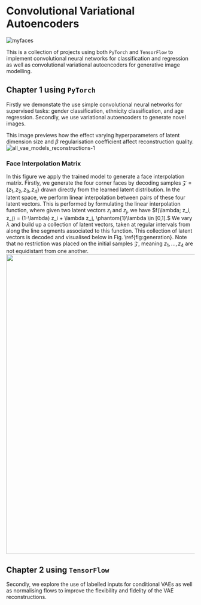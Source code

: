 # Convolutional Variational Autoencoders

![myfaces](https://user-images.githubusercontent.com/79708390/229932467-587beba8-9e70-40dc-a48f-2f1135778927.png)

This is a collection of projects using both `PyTorch` and `TensorFlow` to implement convolutional neural networks for classification and regression as well as convolutional variational autoencoders for generative image modelling.

## Chapter 1 using `PyTorch`

Firstly we demonstate the use simple convolutional neural networks for supervised tasks: gender classification, ethnicity classification, and age regression. Secondly, we use variational autoencoders to generate novel images.

This image previews how the effect varying hyperparameters of latent dimension size and $\beta$ regularisation coefficient affect reconstruction quality.
![all_vae_models_reconstructions-1](https://user-images.githubusercontent.com/79708390/229934163-b6b4dfa9-c1e5-4214-9976-c6f49f9e4cd5.png)

### Face Interpolation Matrix
In this figure we apply the trained model to generate a face interpolation matrix. Firstly, we generate the four corner faces by decoding samples $\mathcal{Z} = \{z_1, z_2, z_3, z_4\}$ drawn directly from the learned latent distribution. In the latent space, we perform linear interpolation between pairs of these four latent vectors. This is performed  by formulating the linear interpolation function, where given two latent vectors $z_i$ and $z_j$, we have $f(\lambda; z_i, z_j) = (1-\lambda) z_i + \lambda z_j, \phantom{1}\lambda \in [0,1].$ We vary $\lambda$ and build up a collection of latent vectors, taken at regular intervals from along the line segments associated to this function. This collection of latent vectors is decoded and visualised below in Fig. \ref{fig:generation}. Note that no restriction was placed on the initial samples $\mathcal{Z}$, meaning $z_1, ..., z_4$ are not equidistant from one another.
<img src="https://user-images.githubusercontent.com/79708390/229935641-4c33c68b-b5ab-463c-985a-00e05b75573c.png" height=800, width=800>


## Chapter 2 using `TensorFlow`

Secondly, we explore the use of labelled inputs for conditional VAEs as well as normalising flows to improve the flexibility and fidelity of the VAE reconstructions.
